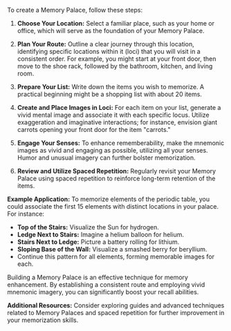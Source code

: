 To create a Memory Palace, follow these steps:

1. **Choose Your Location:** Select a familiar place, such as your home or office, which will serve as the foundation of your Memory Palace.

2. **Plan Your Route:** Outline a clear journey through this location, identifying specific locations within it (loci) that you will visit in a consistent order. For example, you might start at your front door, then move to the shoe rack, followed by the bathroom, kitchen, and living room.

3. **Prepare Your List:** Write down the items you wish to memorize. A practical beginning might be a shopping list with about 20 items.

4. **Create and Place Images in Loci:** For each item on your list, generate a vivid mental image and associate it with each specific locus. Utilize exaggeration and imaginative interactions; for instance, envision giant carrots opening your front door for the item "carrots."

5. **Engage Your Senses:** To enhance rememberability, make the mnemonic images as vivid and engaging as possible, utilizing all your senses. Humor and unusual imagery can further bolster memorization.

6. **Review and Utilize Spaced Repetition:** Regularly revisit your Memory Palace using spaced repetition to reinforce long-term retention of the items.

**Example Application:** To memorize elements of the periodic table, you could associate the first 15 elements with distinct locations in your palace. For instance:
- **Top of the Stairs:** Visualize the Sun for hydrogen.
- **Ledge Next to Stairs:** Imagine a helium balloon for helium.
- **Stairs Next to Ledge:** Picture a battery rolling for lithium.
- **Sloping Base of the Wall:** Visualize a smashed berry for beryllium.
- Continue this pattern for all elements, forming memorable images for each.

Building a Memory Palace is an effective technique for memory enhancement. By establishing a consistent route and employing vivid mnemonic imagery, you can significantly boost your recall abilities. 

**Additional Resources:** Consider exploring guides and advanced techniques related to Memory Palaces and spaced repetition for further improvement in your memorization skills.